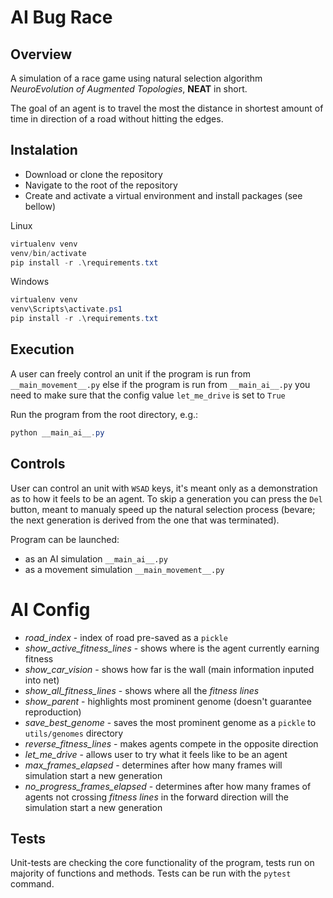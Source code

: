 # AI Bug Race

## Overview
A simulation of a race game using natural selection algorithm *NeuroEvolution of Augmented Topologies*, **NEAT** in short.

The goal of an agent is to travel the most the distance in shortest amount of time in direction of a road without hitting the edges.

## Instalation
- Download or clone the repository
- Navigate to the root of the repository
- Create and activate a virtual environment and install packages (see bellow)

Linux
```ps1
virtualenv venv
venv/bin/activate
pip install -r .\requirements.txt
```
Windows
```ps1
virtualenv venv
venv\Scripts\activate.ps1
pip install -r .\requirements.txt
```


## Execution
A user can freely control an unit if the program is run from `__main_movement__.py` else if the program is run from `__main_ai__.py` you need to make sure that the config value `let_me_drive` is set to  `True`
  
Run the program from the root directory, e.g.:
```ps1 
python __main_ai__.py
```

## Controls
User can control an unit with `WSAD` keys, it's meant only as a demonstration as to how it feels to be an agent.
To skip a generation you can press the `Del` button, meant to manualy speed up the natural selection process (bevare; the next generation is derived from the one that was terminated).

Program can be launched:
- as an AI simulation `__main_ai__.py`
- as a movement simulation `__main_movement__.py`
  
# AI Config 

- *road_index*
        - index of road pre-saved as a `pickle` 
- *show_active_fitness_lines*
        - shows where is the agent currently earning fitness
- *show_car_vision* 
        - shows how far is the wall (main information inputed into net)
- *show_all_fitness_lines* 
        - shows where all the *fitness lines*
- *show_parent* 
        - highlights most prominent genome (doesn't guarantee reproduction)
- *save_best_genome* 
        - saves the most prominent genome as a `pickle` to `utils/genomes` directory 
- *reverse_fitness_lines* 
        - makes agents compete in the opposite direction 
- *let_me_drive* 
        - allows user to try what it feels like to be an agent
- *max_frames_elapsed* 
        - determines after how many frames will simulation start a new generation
- *no_progress_frames_elapsed* 
        - determines after how many frames of agents not crossing *fitness lines* in the forward direction will the simulation start a new generation

## Tests
Unit-tests are checking the core functionality of the program, tests run on majority of functions and methods. Tests can be run with the `pytest` command.